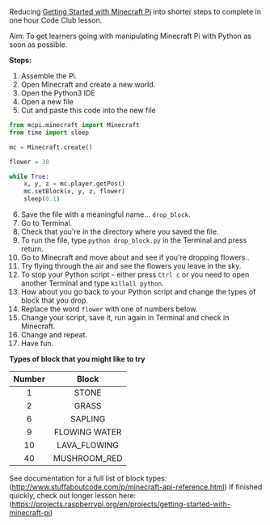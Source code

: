 Reducing [Getting Started with Minecraft Pi](https://projects.raspberrypi.org/en/projects/getting-started-with-minecraft-pi) into
shorter steps to complete in one hour Code Club lesson. 

Aim: To get learners going with manipulating Minecraft Pi with Python as soon as possible. 

**Steps:**
1. Assemble the Pi.
2. Open Minecraft and create a new world.
3. Open the Python3 IDE
4. Open a new file
5. Cut and paste this code into the new file
```python
from mcpi.minecraft import Minecraft
from time import sleep

mc = Minecraft.create()

flower = 38

while True:
    x, y, z = mc.player.getPos()
    mc.setBlock(x, y, z, flower)
    sleep(0.1)
```
6. Save the file with a meaningful name... `drop_block`.
7. Go to Terminal.
8. Check that you're in the directory where you saved the file.
9. To run the file, type `python drop_block.py` in the Terminal and press return.
10. Go to Minecraft and move about and see if you're dropping flowers..
11. Try flying through the air and see the flowers you leave in the sky.
12. To stop your Python script - either press `Ctrl c` or you need to open another Terminal and type `killall python`.
13. How about you go back to your Python script and change the types of block that you drop.
14. Replace the word `flower` with one of numbers below.
15. Change your script, save it, run again in Terminal and check in Minecraft.
16. Change and repeat. 
17. Have fun. 

**Types of block that you might like to try**

| Number        | Block| 
| :-------------: |:-------------:| 
| 1     | STONE | 
| 2      | GRASS    | 
| 6 | SAPLING      | 
| 9 | FLOWING WATER      | 
| 10 | LAVA_FLOWING      | 
| 40 | MUSHROOM_RED       | 

See documentation for a full list of block types: (http://www.stuffaboutcode.com/p/minecraft-api-reference.html)
If finished quickly, check out longer lesson here: (https://projects.raspberrypi.org/en/projects/getting-started-with-minecraft-pi) 

